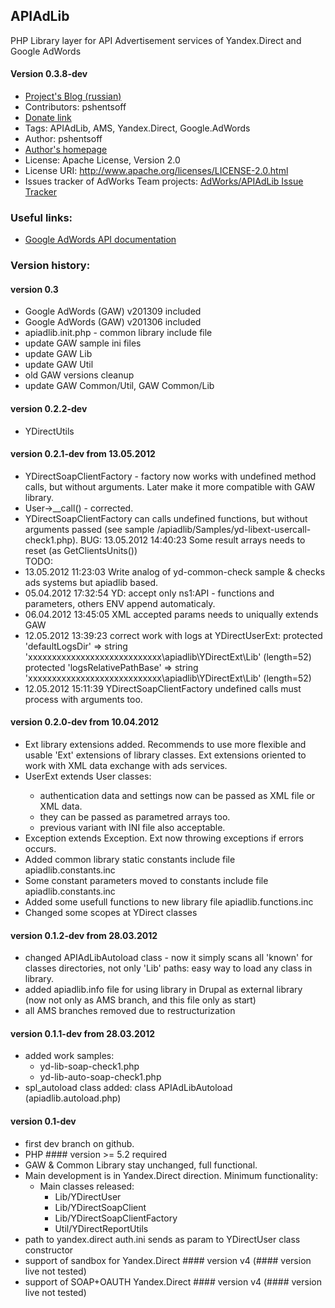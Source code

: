 ## APIAdLib

PHP Library layer for API Advertisement services of Yandex.Direct and Google AdWords

#### Version 0.3.8-dev

-   [Project's Blog (russian)](http://apiadlib.pshentsoff.ru "APIAdLib blog")
-   Contributors: pshentsoff
-   [Donate link](https://www.paypal.com/cgi-bin/webscr?cmd=_s-xclick&hosted_button_id=FGRFBSFEW5V3Y "Please, donate to support project")
-   Tags: APIAdLib, AMS, Yandex.Direct, Google.AdWords
-   Author: pshentsoff
-   [Author's homepage](http://pshentsoff.ru "Author's homepage")
-   License: Apache License, Version 2.0
-   License URI: http://www.apache.org/licenses/LICENSE-2.0.html
-   Issues tracker of AdWorks Team projects: [AdWorks/APIAdLib Issue Tracker](https://bitbucket.org/adworks/apiadlib/issues "AdWorks/APIAdLib Issue Tracker")

### Useful links:
-   [Google AdWords API documentation](https://developers.google.com/adwords/api/ "Google AdWords API documentation")

### Version history:

#### version 0.3
-   Google AdWords (GAW) v201309 included
-   Google AdWords (GAW) v201306 included
-   apiadlib.init.php - common library include file
-   update GAW sample ini files
-   update GAW Lib
-   update GAW Util
-   old GAW versions cleanup
-   update GAW Common/Util, GAW Common/Lib

#### version 0.2.2-dev
-   YDirectUtils

#### version 0.2.1-dev from 13.05.2012
  - YDirectSoapClientFactory - factory now works with undefined method calls, but
    without arguments. Later make it more compatible with GAW library.
  - User->__call() - corrected.
  - YDirectSoapClientFactory can calls undefined functions, but without arguments
    passed (see sample /apiadlib/Samples/yd-libext-usercall-check1.php).
  BUG: 13.05.2012 14:40:23 Some result arrays needs to reset (as GetClientsUnits())  
  TODO:
  - 13.05.2012 11:23:03 Write analog of yd-common-check sample & checks ads systems
    but apiadlib based.
  - 05.04.2012 17:32:54 YD: accept only ns1:API - functions and parameters, 
    others ENV append automaticaly.
  - 06.04.2012 13:45:05 XML accepted params needs to uniqually extends GAW
  - 12.05.2012 13:39:23 correct work with logs at YDirectUserExt:
    protected 'defaultLogsDir' => 
      string 'xxxxxxxxxxxxxxxxxxxxxxxxxxxx\apiadlib\YDirectExt\Lib' (length=52)
    protected 'logsRelativePathBase' => 
      string 'xxxxxxxxxxxxxxxxxxxxxxxxxxxx\apiadlib\YDirectExt\Lib' (length=52)
  - 12.05.2012 15:11:39 YDirectSoapClientFactory undefined calls must process 
    with arguments too.
    
#### version 0.2.0-dev from 10.04.2012
  - <Lib>Ext library extensions added. Recommends to use more flexible and usable
    'Ext' extensions of library classes. <Lib>Ext extensions oriented to work with
    XML data exchange with ads services.
  - <Lib>UserExt extends <Lib>User classes:
    - authentication data and settings now can be passed as XML file or XML data.
    - they can be passed as parametred arrays too.
    - previous variant with INI file also acceptable.
  - <Lib>Exception extends Exception. <Lib>Ext now throwing exceptions if errors
    occurs.
  - Added common library static constants include file apiadlib.constants.inc
  - Some constant parameters moved to constants include file apiadlib.constants.inc
  - Added some usefull functions to new library file apiadlib.functions.inc
  - Changed some scopes at YDirect classes
   
#### version 0.1.2-dev from 28.03.2012
  - changed APIAdLibAutoload class - now it simply scans all 'known' for classes
    directories, not only 'Lib' paths: easy way to load any class in library.
  - added apiadlib.info file for using library in Drupal as external library (now
    not only as AMS branch, and this file only as start)
  - all AMS branches removed due to restructurization 
  
#### version 0.1.1-dev from 28.03.2012
  - added work samples:
    - yd-lib-soap-check1.php
    - yd-lib-auto-soap-check1.php
  - spl_autoload class added: class APIAdLibAutoload (apiadlib.autoload.php)

#### version 0.1-dev
  - first dev branch on github.
  - PHP #### version >= 5.2 required
  - GAW & Common Library stay unchanged, full functional. 
  - Main development is in Yandex.Direct direction. Minimum functionality:
    - Main classes released:
        - Lib/YDirectUser
        - Lib/YDirectSoapClient
        - Lib/YDirectSoapClientFactory
        - Util/YDirectReportUtils
  - path to yandex.direct auth.ini sends as param to YDirectUser class constructor
  - support of sandbox for Yandex.Direct #### version v4 (#### version live not tested)
  - support of SOAP+OAUTH Yandex.Direct #### version v4 (#### version live not tested)
